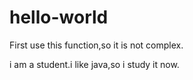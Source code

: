# hello-world
First use this function,so it is not complex.

i am a student.i like java,so i study it now.

